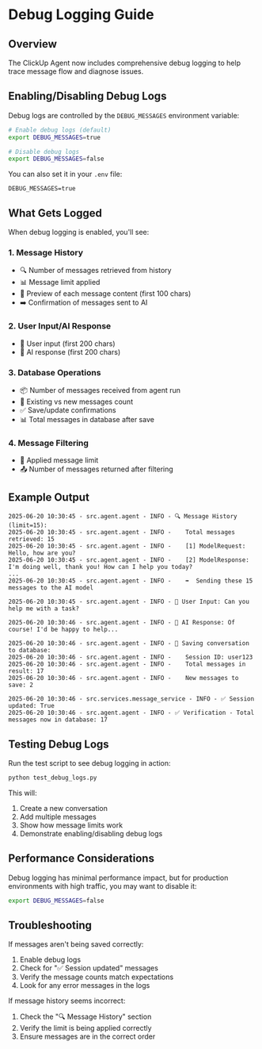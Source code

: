 # Debug Logging Guide

## Overview

The ClickUp Agent now includes comprehensive debug logging to help trace message flow and diagnose issues.

## Enabling/Disabling Debug Logs

Debug logs are controlled by the `DEBUG_MESSAGES` environment variable:

```bash
# Enable debug logs (default)
export DEBUG_MESSAGES=true

# Disable debug logs
export DEBUG_MESSAGES=false
```

You can also set it in your `.env` file:
```
DEBUG_MESSAGES=true
```

## What Gets Logged

When debug logging is enabled, you'll see:

### 1. Message History
- 🔍 Number of messages retrieved from history
- 📊 Message limit applied
- 📝 Preview of each message content (first 100 chars)
- ➡️ Confirmation of messages sent to AI

### 2. User Input/AI Response
- 📝 User input (first 200 chars)
- 🤖 AI response (first 200 chars)

### 3. Database Operations
- 📦 Number of messages received from agent run
- 🔄 Existing vs new messages count
- ✅ Save/update confirmations
- 📊 Total messages in database after save

### 4. Message Filtering
- 🎯 Applied message limit
- 📤 Number of messages returned after filtering

## Example Output

```
2025-06-20 10:30:45 - src.agent.agent - INFO - 🔍 Message History (limit=15):
2025-06-20 10:30:45 - src.agent.agent - INFO -    Total messages retrieved: 15
2025-06-20 10:30:45 - src.agent.agent - INFO -    [1] ModelRequest: Hello, how are you?
2025-06-20 10:30:45 - src.agent.agent - INFO -    [2] ModelResponse: I'm doing well, thank you! How can I help you today?
...
2025-06-20 10:30:45 - src.agent.agent - INFO -    ➡️  Sending these 15 messages to the AI model

2025-06-20 10:30:45 - src.agent.agent - INFO - 📝 User Input: Can you help me with a task?

2025-06-20 10:30:46 - src.agent.agent - INFO - 🤖 AI Response: Of course! I'd be happy to help...

2025-06-20 10:30:46 - src.agent.agent - INFO - 💾 Saving conversation to database:
2025-06-20 10:30:46 - src.agent.agent - INFO -    Session ID: user123
2025-06-20 10:30:46 - src.agent.agent - INFO -    Total messages in result: 17
2025-06-20 10:30:46 - src.agent.agent - INFO -    New messages to save: 2

2025-06-20 10:30:46 - src.services.message_service - INFO - ✅ Session updated: True
2025-06-20 10:30:46 - src.agent.agent - INFO - ✅ Verification - Total messages now in database: 17
```

## Testing Debug Logs

Run the test script to see debug logging in action:

```bash
python test_debug_logs.py
```

This will:
1. Create a new conversation
2. Add multiple messages
3. Show how message limits work
4. Demonstrate enabling/disabling debug logs

## Performance Considerations

Debug logging has minimal performance impact, but for production environments with high traffic, you may want to disable it:

```bash
export DEBUG_MESSAGES=false
```

## Troubleshooting

If messages aren't being saved correctly:
1. Enable debug logs
2. Check for "✅ Session updated" messages
3. Verify the message counts match expectations
4. Look for any error messages in the logs

If message history seems incorrect:
1. Check the "🔍 Message History" section
2. Verify the limit is being applied correctly
3. Ensure messages are in the correct order